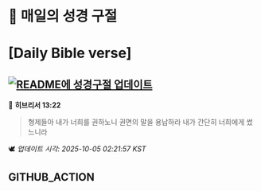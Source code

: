 # 🙏 매일의 성경 구절
# [Daily Bible verse]
## [![README에 성경구절 업데이트](https://github.com/DONGSUKA/first_test/actions/workflows/update-readme-bible.yml/badge.svg)](https://github.com/DONGSUKA/first_test/actions/workflows/update-readme-bible.yml)
<!-- START_BIBLE_VERSE -->
📖 **히브리서 13:22**
> 형제들아 내가 너희를 권하노니 권면의 말을 용납하라 내가 간단히 너희에게 썼느니라

🕊️ _업데이트 시각: 2025-10-05 02:21:57 KST_
  <!-- END_BIBLE_VERSE -->
## GITHUB_ACTION
